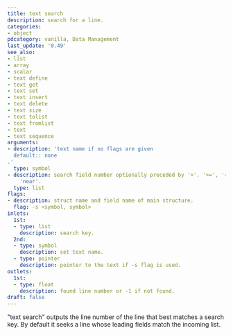 ```yaml
---
title: text search
description: search for a line.
categories:
- object
pdcategory: vanilla, Data Management
last_update: '0.49'
see_also:
- list
- array
- scalar
- text define
- text get
- text set
- text insert
- text delete
- text size
- text tolist
- text fromlist
- text
- text sequence
arguments:
- description: 'text name if no flags are given 
  default:: none
.'
  type: symbol
- description: search field number optionally preceded by '>'. '>=', '<', '<=', or
    'near'.
  type: list
flags:
- description: struct name and field name of main structure.
  flag: -s <symbol, symbol>
inlets:
  1st:
  - type: list
    description: search key.
  2nd:
  - type: symbol
    description: set text name.
  - type: pointer
    description: pointer to the text if -s flag is used.
outlets:
  1st:
  - type: float
    description: found line number or -1 if not found.
draft: false
---
```

"text search" outputs the line number of the line that best matches a search key. By default it seeks a line whose leading fields match the incoming list.
